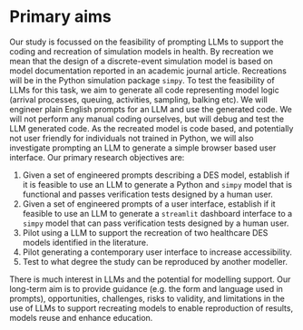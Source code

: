 # Primary aims

Our study is focussed on the feasibility of prompting LLMs to support the coding and recreation of simulation models in health. By recreation we mean that the design of a discrete-event simulation model is based on model documentation reported in an academic journal article. Recreations will be in the Python simulation package `simpy`. To test the feasibility of LLMs for this task, we aim to generate all code representing model logic (arrival processes, queuing, activities, sampling, balking etc). We will engineer plain English prompts for an LLM and use the generated code. We will not perform any manual coding ourselves, but will debug and test the LLM generated code. As the recreated model is code based, and potentially not user friendly for individuals not trained in Python, we will also investigate prompting an LLM to generate a simple browser based user interface.  Our primary research objectives are:

1. Given a set of engineered prompts describing a DES model, establish if it is feasible to use an LLM to generate a Python and `simpy` model that is functional and passes verification tests designed by a human user.
2. Given a set of engineered prompts of a user interface, establish if it feasible to use an LLM to generate a `streamlit` dashboard interface to a `simpy` model that can pass verification tests designed by a human user.
3. Pilot using a LLM to support the recreation of two healthcare DES models identified in the literature.
4. Pilot generating a contemporary user interface to increase accessibility.
5. Test to what degree the study can be reproduced by another modeller. 

There is much interest in LLMs and the potential for modelling support. Our long-term aim is to provide guidance (e.g. the form and language used in prompts), opportunities, challenges, risks to validity, and limitations in the use of LLMs to support recreating models to enable reproduction of results, models reuse and enhance education.